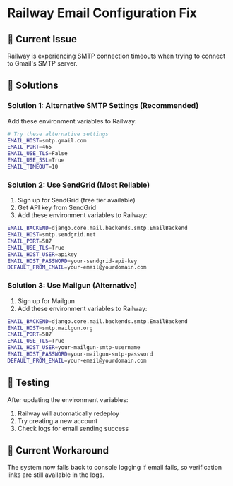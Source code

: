 # Railway Email Configuration Fix

## 🚨 Current Issue
Railway is experiencing SMTP connection timeouts when trying to connect to Gmail's SMTP server.

## 🔧 Solutions

### Solution 1: Alternative SMTP Settings (Recommended)
Add these environment variables to Railway:

```bash
# Try these alternative settings
EMAIL_HOST=smtp.gmail.com
EMAIL_PORT=465
EMAIL_USE_TLS=False
EMAIL_USE_SSL=True
EMAIL_TIMEOUT=10
```

### Solution 2: Use SendGrid (Most Reliable)
1. Sign up for SendGrid (free tier available)
2. Get API key from SendGrid
3. Add these environment variables to Railway:

```bash
EMAIL_BACKEND=django.core.mail.backends.smtp.EmailBackend
EMAIL_HOST=smtp.sendgrid.net
EMAIL_PORT=587
EMAIL_USE_TLS=True
EMAIL_HOST_USER=apikey
EMAIL_HOST_PASSWORD=your-sendgrid-api-key
DEFAULT_FROM_EMAIL=your-email@yourdomain.com
```

### Solution 3: Use Mailgun (Alternative)
1. Sign up for Mailgun
2. Add these environment variables to Railway:

```bash
EMAIL_BACKEND=django.core.mail.backends.smtp.EmailBackend
EMAIL_HOST=smtp.mailgun.org
EMAIL_PORT=587
EMAIL_USE_TLS=True
EMAIL_HOST_USER=your-mailgun-smtp-username
EMAIL_HOST_PASSWORD=your-mailgun-smtp-password
DEFAULT_FROM_EMAIL=your-email@yourdomain.com
```

## 🧪 Testing
After updating the environment variables:
1. Railway will automatically redeploy
2. Try creating a new account
3. Check logs for email sending success

## 📧 Current Workaround
The system now falls back to console logging if email fails, so verification links are still available in the logs.





